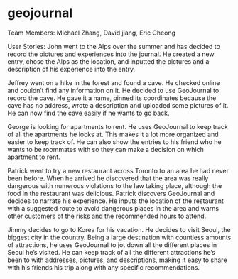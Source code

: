 # geojournal

Team Members:
Michael Zhang, David jiang, Eric Cheong

User Stories:
John went to the Alps over the summer and has decided to record the pictures and experiences into the journal. He created a new entry, chose the Alps as the location, and inputted the pictures and a description of his experience into the entry.

Jeffrey went on a hike in the forest and found a cave. He checked online and couldn’t find any information on it. He decided to use GeoJournal to record the cave. He gave it a name, pinned its coordinates because the cave has no address, wrote a description and uploaded some pictures of it. He can now find the cave easily if he wants to go back.

George is looking for apartments to rent. He uses GeoJournal to keep track of all the apartments he looks at. This makes it a lot more organized and easier to keep track of. He can also show the entries to his friend who he wants to be roommates with so they can make a decision on which apartment to rent.

Patrick went to try a new restaurant across Toronto to an area he had never been before. When he arrived he discovered that the area was really dangerous with numerous violations to the law taking place, although the food in the restaurant was delicious. Patrick discovers GeoJournal and decides to narrate his experience. He inputs the location of the restaurant with a suggested route to avoid dangerous places in the area and warns other customers of the risks and the recommended hours to attend. 

Jimmy decides to go to Korea for his vacation. He decides to visit Seoul, the biggest city in the country. Being a large destination with countless amounts of attractions, he uses GeoJournal to jot down all the different places in Seoul he’s visited. He can keep track of all the different attractions he’s been to with addresses, pictures, and descriptions, making it easy to share with his friends his trip along with any specific recommendations.
